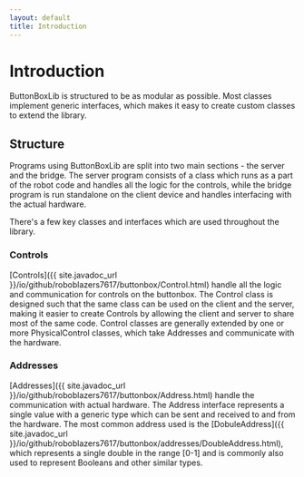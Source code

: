 ```yaml
---
layout: default
title: Introduction
---
```


# Introduction

ButtonBoxLib is structured to be as modular as possible. Most classes implement generic interfaces, which makes it easy to create custom classes to extend the library.

## Structure

Programs using ButtonBoxLib are split into two main sections - the server and the bridge. The server program consists of a class which runs as a part of the robot code and handles all the logic for the controls, while the bridge program is run standalone on the client device and handles interfacing with the actual hardware.

There's a few key classes and interfaces which are used throughout the library.

### Controls

[Controls]({{ site.javadoc_url }}/io/github/roboblazers7617/buttonbox/Control.html) handle all the logic and communication for controls on the buttonbox. The Control class is designed such that the same class can be used on the client and the server, making it easier to create Controls by allowing the client and server to share most of the same code. Control classes are generally extended by one or more PhysicalControl classes, which take Addresses and communicate with the hardware.

### Addresses

[Addresses]({{ site.javadoc_url }}/io/github/roboblazers7617/buttonbox/Address.html) handle the communication with actual hardware. The Address interface represents a single value with a generic type which can be sent and received to and from the hardware. The most common address used is the [DobuleAddress]({{ site.javadoc_url }}/io/github/roboblazers7617/buttonbox/addresses/DoubleAddress.html), which represents a single double in the range \[0-1\] and is commonly also used to represent Booleans and other similar types.
